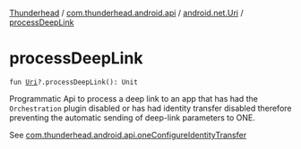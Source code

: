 [Thunderhead](../../index.md) / [com.thunderhead.android.api](../index.md) / [android.net.Uri](index.md) / [processDeepLink](./process-deep-link.md)

# processDeepLink

`fun `[`Uri`](https://whatever/android/net/Uri.html)`?.processDeepLink(): Unit`

Programmatic Api to process a deep link to an app
that has had the `Orchestration` plugin disabled
or has had identity transfer disabled
therefore preventing the automatic sending of deep-link
parameters to ONE.

See [com.thunderhead.android.api.oneConfigureIdentityTransfer](../one-configure-identity-transfer.md)

